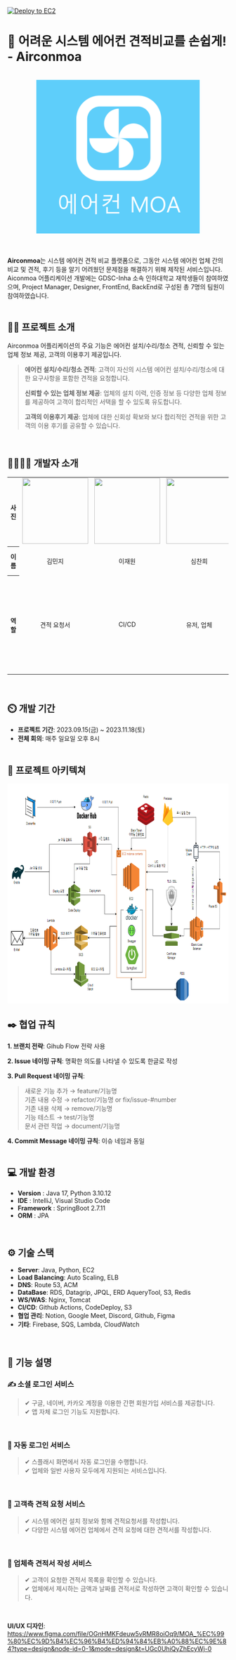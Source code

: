 [![Deploy to EC2](https://github.com/AirconMoa/AirconMoa-Server/actions/workflows/CICD.yml/badge.svg)](https://github.com/AirconMoa/AirconMoa-Server/actions/workflows/CICD.yml)
# 🙌 어려운 시스템 에어컨 견적비교를 손쉽게! - Airconmoa
<br>
<div align="center">
<img src="https://github.com/AirconMoa/airconmoa-test-server/blob/main/logo.png" height="350">
</div>
<br>
<br>

**Airconmoa**는 시스템 에어컨 견적 비교 플랫폼으로, 그동안 시스템 에어컨 업체 간의 비교 및 견적, 후기 등을 알기 어려웠던 문제점을 해결하기 위해 제작된 서비스입니다. Aiconmoa 어플리케이션 개발에는 GDSC-Inha 소속 인하대학교 재학생들이 참여하였으며, Project Manager, Designer, FrontEnd, BackEnd로 구성된 총 7명의 팀원이 참여하였습니다.
<br>
<br>
## 👨‍🏫 프로젝트 소개
Airconmoa 어플리케이션의 주요 기능은 에어컨 설치/수리/청소 견적, 신뢰할 수 있는 업체 정보 제공, 고객의 이용후기 제공입니다.
> **에어컨 설치/수리/청소 견적**: 고객이 자신의 시스템 에어컨 설치/수리/청소에 대한 요구사항을 포함한 견적을 요청합니다.
> 
> **신뢰할 수 있는 업체 정보 제공**: 업체의 설치 이력, 인증 정보 등 다양한 업체 정보를 제공하여 고객이 합리적인 서택을 할 수 있도록 유도합니다.
> 
> **고객의 이용후기 제공**: 업체에 대한 신회성 확보와 보다 합리적인 견적을 위한 고객의 이용 후기를 공유할 수 있습니다.
<br>
<h2 id="teamInfo"> 👨‍👨‍👦‍👦 개발자 소개</h2>

<table width="950">
    <thead>
    </thead>
    <tr>
        <th>사진</th>
        <td width="100" align="center">
            <a href="https://github.com/minjgziii">
                <img src="https://avatars.githubusercontent.com/u/104371003?v=4" width="150" height="150">
            </a>
        </td>
        <td width="100" align="center">
            <a href="https://github.com/jaewonLeeKOR">
                <img src="https://avatars.githubusercontent.com/u/58386334?v=4" width="150" height="150">
            </a>
        </td>
        <td width="100" align="center">
            <a href="https://github.com/lxxyxin">
                <img src="https://avatars.githubusercontent.com/u/98477056?v=4" width="150" height="150">
            </a>
        </td>
        <td width="100" align="center">
            <a href="https://github.com/gmlstjq123">
                <img src="https://github.com/AirconMoa/airconmoa-test-server/blob/main/%EB%8B%A4%EC%9A%B4%EB%A1%9C%EB%93%9C.jfif" width="150" height="150">
            </a>
        </td>
    </tr>
    <tr>
        <th>이름</th>
        <td width="100" align="center">김민지</td>
        <td width="100" align="center">이재원</td>
        <td width="100" align="center">심찬희</td>
        <td width="100" align="center">변현섭</td>
    </tr>
    <tr>
        <th>역할</th>
        <td width="150" align="center">
            견적 요청서 
        </td>
        <td width="150" align="center">
            CI/CD
        </td>
        <td width="150" align="center">
            유저, 업체
        </td>
        <td width="150" align="center">
            견적서, 서버<br>배포, 아키텍쳐
        </td>
    </tr>
</table>
<br>

## ⏲️ 개발 기간 
- **프로젝트 기간**: 2023.09.15(금) ~ 2023.11.18(토)
- **전체 회의**: 매주 일요일 오후 8시
  <br>
  <br>
## 📝 프로젝트 아키텍쳐
<div align="center"><a href="https://github.com/AirconMoa/airconmoa-test-server/blob/main/%ED%94%84%EB%A1%9C%EC%A0%9D%ED%8A%B8%20%EC%95%84%ED%82%A4%ED%85%8D%EC%B3%90.png">
<img src="https://github.com/AirconMoa/airconmoa-test-server/blob/main/airconmoa-architecture.png" height="500"></a>
</div>

## ✒️ 협업 규칙
 **1. 브랜치 전략**: Gihub Flow 전략 사용

 **2. Issue 네이밍 규칙**: 명확한 의도를 나타낼 수 있도록 한글로 작성

 **3. Pull Request 네이밍 규칙**:<br>
   > 새로운 기능 추가 → feature/기능명<br>
   > 기존 내용 수정 → refactor/기능명 or fix/issue-#number<br>
   > 기존 내용 삭제 → remove/기능명<br>
   > 기능 테스트 → test/기능명<br>
   > 문서 관련 작업 → document/기능명

 **4. Commit Message 네이밍 규칙**: 이슈 네임과 동일
<br>
<br>

## 💻 개발 환경
- **Version** : Java 17, Python 3.10.12
- **IDE** : IntelliJ, Visual Studio Code
- **Framework** : SpringBoot 2.7.11
- **ORM** : JPA
<br>

## ⚙️ 기술 스택
- **Server**: Java, Python, EC2
- **Load Balancing**: Auto Scaling, ELB
- **DNS**: Route 53, ACM
- **DataBase**: RDS, Datagrip, JPQL, ERD AqueryTool, S3, Redis
- **WS/WAS**: Nginx, Tomcat
- **CI/CD**: Github Actions, CodeDeploy, S3
- **협업 관리**: Notion, Google Meet, Discord, Github, Figma
- **기타**: Firebase, SQS, Lambda, CloudWatch
<br>

## 📱 기능 설명 

### ✍ 소셜 로그인 서비스
> ✔ 구글, 네이버, 카카오 계정을 이용한 간편 회원가입 서비스를 제공합니다.<br>
> ✔ 앱 자체 로그인 기능도 지원합니다.
<br>

### 🔑 자동 로그인 서비스
> ✔ 스플래시 화면에서 자동 로그인을 수행합니다.<br>
> ✔ 업체와 일반 사용자 모두에게 지원되는 서비스입니다.
<br>

### 📣 고객측 견적 요청 서비스
> ✔ 시스템 에어컨 설치 정보와 함께 견적요청서를 작성합니다.<br>
> ✔ 다양한 시스템 에어컨 업체에서 견적 요청에 대한 견적서를 작성합니다.
<br>

### 📝 업체측 견적서 작성 서비스
> ✔ 고객이 요청한 견적서 목록을 확인할 수 있습니다.<br>
> ✔ 업체에서 제시하는 금액과 날짜를 견적서로 작성하면 고객이 확인할 수 있습니다.
<br>

**UI/UX 디자인**: <https://www.figma.com/file/OGnHMKFdeuw5vRMR8oiOq9/MOA_%EC%99%80%EC%9D%B4%EC%96%B4%ED%94%84%EB%A0%88%EC%9E%84?type=design&node-id=0-1&mode=design&t=UGc0UhiQyZhEcyWj-0>



